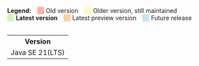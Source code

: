 <!DOCTYPE html>
<html>
  <head>
    <title>Java version history</title>
    <style type="text/css">
      .legend {
        float: left;
        margin-left: 1em;
      }
    </style>
  </head>
  <body>
    <div style="margin-left: -1em;">
      <div class="legend">
        <span style="white-space: nowrap;"><b>Legend:</b></span>
      </div>
      <div style="float: left; margin-left: 1em;">
        <span style="border-left: 1.2em solid #FDB3AB; padding-left: 0.3em; white-space: nowrap;"
          title="Old version, no longer maintained">Old version</span>
      </div>
      <div style="float: left; margin-left: 1em;">
        <span style="border-left: 1.2em solid #FEF8C6; padding-left: 0.3em; white-space: nowrap;"
          title="An older version, yet still maintained">Older version, still maintained</span>
      </div>
      <div style="float: left; margin-left: 1em;"><span
          style="border-left: 1.2em solid #D4F4B4; padding-left: 0.3em; white-space: nowrap;"
          title="Latest stable version"><b>Latest version</b></span></div>
      <div style="float: left; margin-left: 1em;"><span
          style="border-left: 1.2em solid #FED1A0; padding-left: 0.3em; white-space: nowrap;"
          title="Latest preview of a future release">Latest preview version</span></div>
      <div style="float: left; margin-left: 1em;"><span
          style="border-left: 1.2em solid #C1E6F5; padding-left: 0.3em; white-space: nowrap;"
          title="A future release">Future release</span></div>
      <div style="clear: left;"></div>
    </div>
    <div>
      <table>
        <table>
          <tr>
            <th>Version</th>
          </tr>
          <tr>
            <td>Java SE 21(LTS)</td>
          </tr>
        </table>
      </table>
    </div>

  </body>

</html>
